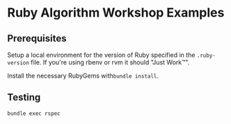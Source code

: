 # Ruby Algorithm Workshop Examples

## Prerequisites
Setup a local environment for the version of Ruby specified in the `.ruby-version` file. If you're using rbenv or rvm it should "Just Work™".

Install the necessary RubyGems with`bundle install`.

## Testing
```
bundle exec rspec
```
